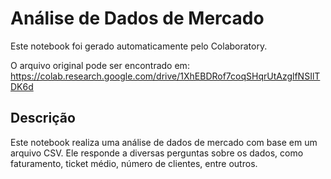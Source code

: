 # Análise de Dados de Mercado

Este notebook foi gerado automaticamente pelo Colaboratory.

O arquivo original pode ser encontrado em:
https://colab.research.google.com/drive/1XhEBDRof7coqSHqrUtAzglfNSIlTDK6d

## Descrição
Este notebook realiza uma análise de dados de mercado com base em um arquivo CSV. Ele responde a diversas perguntas sobre os dados, como faturamento, ticket médio, número de clientes, entre outros.
